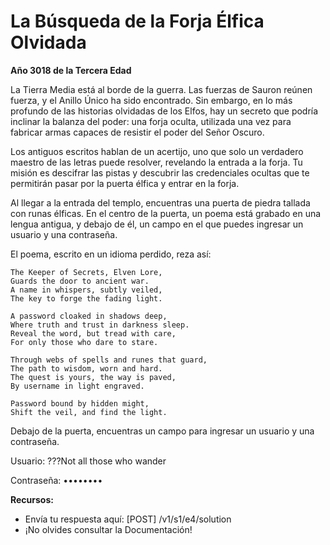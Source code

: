 # La Búsqueda de la Forja Élfica Olvidada

**Año 3018 de la Tercera Edad**

La Tierra Media está al borde de la guerra. Las fuerzas de Sauron reúnen fuerza, y el Anillo Único ha sido encontrado. Sin embargo, en lo más profundo de las historias olvidadas de los Elfos, hay un secreto que podría inclinar la balanza del poder: una forja oculta, utilizada una vez para fabricar armas capaces de resistir el poder del Señor Oscuro.

Los antiguos escritos hablan de un acertijo, uno que solo un verdadero maestro de las letras puede resolver, revelando la entrada a la forja. Tu misión es descifrar las pistas y descubrir las credenciales ocultas que te permitirán pasar por la puerta élfica y entrar en la forja.

Al llegar a la entrada del templo, encuentras una puerta de piedra tallada con runas élficas. En el centro de la puerta, un poema está grabado en una lengua antigua, y debajo de él, un campo en el que puedes ingresar un usuario y una contraseña.

El poema, escrito en un idioma perdido, reza así:

```
The Keeper of Secrets, Elven Lore,
Guards the door to ancient war.
A name in whispers, subtly veiled,
The key to forge the fading light.

A password cloaked in shadows deep,
Where truth and trust in darkness sleep.
Reveal the word, but tread with care,
For only those who dare to stare.

Through webs of spells and runes that guard,
The path to wisdom, worn and hard.
The quest is yours, the way is paved,
By username in light engraved.

Password bound by hidden might,
Shift the veil, and find the light.
```

Debajo de la puerta, encuentras un campo para ingresar un usuario y una contraseña.

Usuario: ???Not all those who wander

Contraseña: 
••••••••

**Recursos:**

- Envía tu respuesta aquí: [POST] /v1/s1/e4/solution
- ¡No olvides consultar la Documentación!